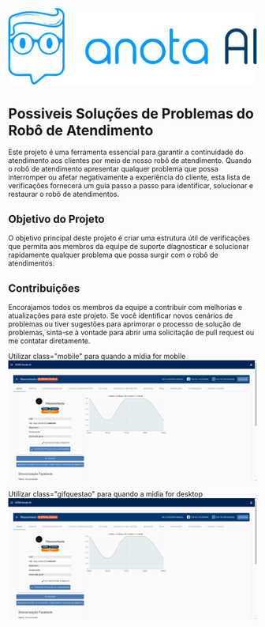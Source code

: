 
![Logo](https://github.com/ViniciusWessner/Checklist_anotaai/blob/main/assets/logo_anota_ai_deitada.png)

#  Possiveis Soluções de Problemas do Robô de Atendimento


Este projeto é uma ferramenta essencial para garantir a continuidade do atendimento aos clientes por meio de nosso robô de atendimento. Quando o robô de atendimento apresentar qualquer problema que possa interromper ou afetar negativamente a experiência do cliente, esta lista de verificações fornecerá um guia passo a passo para identificar, solucionar e restaurar o robô de atendimentos.

## Objetivo do Projeto
O objetivo principal deste projeto é criar uma estrutura útil de verificações que permita aos membros da equipe de suporte diagnosticar e solucionar rapidamente qualquer problema que possa surgir com o robô de atendimentos.

## Contribuições
Encorajamos todos os membros da equipe a contribuir com melhorias e atualizações para este projeto. Se você identificar novos cenários de problemas ou tiver sugestões para aprimorar o processo de solução de problemas, sinta-se à vontade para abrir uma solicitação de pull request ou me contatar diretamente.


Utilizar class="mobile" para quando a midia for mobile
<img src="/assets/mobile/numeronoroot.gif" alt="" srcset="" class="mobile">

Utilizar class="gifquestao" para quando a midia for desktop
<img src="/assets/mobile/numeronoroot.gif" alt="" srcset="" class="gifquestao">